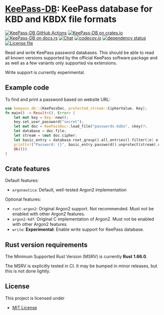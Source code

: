 [KeePass-DB][docsrs]: KeePass database for KBD and KBDX file formats
========================================

[![KeePass-DB GitHub Actions][gh-image]][gh-checks]
[![KeePass-DB on crates.io][cratesio-image]][cratesio]
[![KeePass-DB on docs.rs][docsrs-image]][docsrs]
[![Chat][zulip-image]][zulip]
[![codecov.io][codecov-img]][codecov-link]
[![dependency status](https://deps.rs/repo/github/penguin359/keepass-db/status.svg)](https://deps.rs/repo/github/penguin359/keepass-db)
[![License file](https://img.shields.io/github/license/penguin359/keepass-db)](https://github.com/penguin359/keepass-db/blob/main/LICENSE)

[gh-image]: https://github.com/penguin359/keepass-db/actions/workflows/tests.yml/badge.svg
[gh-checks]: https://github.com/penguin359/keepass-db/actions/workflows/tests.yml
[cratesio-image]: https://img.shields.io/crates/v/keepass-db.svg
[cratesio]: https://crates.io/crates/keepass-db
[docsrs-image]: https://docs.rs/keepass-db/badge.svg
[docsrs]: https://docs.rs/keepass-db
[zulip-image]: https://img.shields.io/badge/zulip-join_chat-brightgreen.svg
[zulip]: https://penguin359.zulipchat.com/#narrow/stream/404877-keepass-db
[codecov-img]: https://img.shields.io/codecov/c/github/penguin359/keepass-db?logo=codecov
[codecov-link]: https://codecov.io/gh/penguin359/keepass-db

Read and write KeePass password databases. This should be able to read all known
versions supported by the official KeePass software package and as well as a few
variants only supported via extensions.

Write support is currently experimental.

## Example code

To find and print a password based on website URL:

```rust
use keepass_db::{KeePassDoc, protected_stream::CipherValue, Key};
fn main() -> Result<(), Error> {
    let mut key = Key::new();
    key.set_user_password("secret");
    let mut doc = KeePassDoc::load_file("passwords.kdbx", &key)?;
    let database = doc.file;
    let stream = &mut doc.cipher;
    let basic_entry = database.root_group().all_entries().filter(|e| e.url().unprotect(stream).unwrap() == "https://www.example.com/").last().unwrap();
    println!("Password: {}", basic_entry.password().unprotect(stream).unwrap());
    Ok(())
}
```

## Crate features

Default features:

* `argonautica`: Default, well-tested Argon2 implementation

Optional features:

* `rust-argon2`: Original Argon2 support. Not recommended. Must not be enabled with other Argon2 features.
* `argon2-kdf`: Original C implementation of Argon2. Must not be enabled with other Argon2 features.
* `write`: **Experimental:** Enable write support for KeePass database.

## Rust version requirements

The Minimum Supported Rust Version (MSRV) is currently **Rust 1.66.0**.

The MSRV is explicitly tested in CI. It may be bumped in minor releases, but this is not done
lightly.

## License

This project is licensed under

* [MIT License](https://opensource.org/licenses/MIT)
